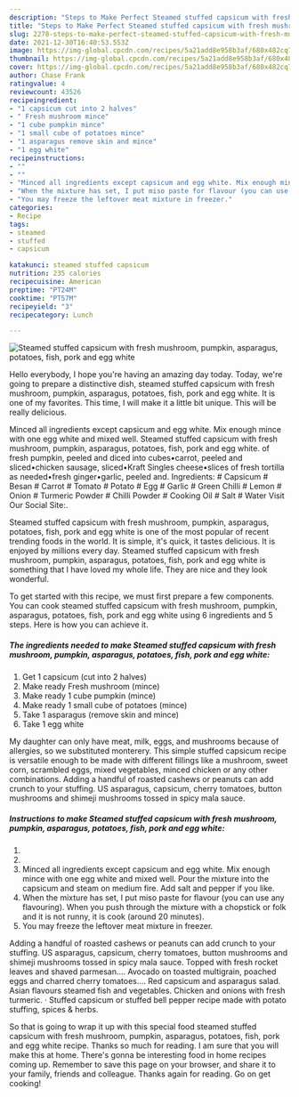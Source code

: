 ```yaml
---
description: "Steps to Make Perfect Steamed stuffed capsicum with fresh mushroom, pumpkin, asparagus, potatoes, fish, pork and egg white"
title: "Steps to Make Perfect Steamed stuffed capsicum with fresh mushroom, pumpkin, asparagus, potatoes, fish, pork and egg white"
slug: 2278-steps-to-make-perfect-steamed-stuffed-capsicum-with-fresh-mushroom-pumpkin-asparagus-potatoes-fish-pork-and-egg-white
date: 2021-12-30T16:40:53.553Z
image: https://img-global.cpcdn.com/recipes/5a21add8e958b3af/680x482cq70/steamed-stuffed-capsicum-with-fresh-mushroom-pumpkin-asparagus-potatoes-fish-pork-and-egg-white-recipe-main-photo.jpg
thumbnail: https://img-global.cpcdn.com/recipes/5a21add8e958b3af/680x482cq70/steamed-stuffed-capsicum-with-fresh-mushroom-pumpkin-asparagus-potatoes-fish-pork-and-egg-white-recipe-main-photo.jpg
cover: https://img-global.cpcdn.com/recipes/5a21add8e958b3af/680x482cq70/steamed-stuffed-capsicum-with-fresh-mushroom-pumpkin-asparagus-potatoes-fish-pork-and-egg-white-recipe-main-photo.jpg
author: Chase Frank
ratingvalue: 4
reviewcount: 43526
recipeingredient:
- "1 capsicum cut into 2 halves"
- " Fresh mushroom mince"
- "1 cube pumpkin mince"
- "1 small cube of potatoes mince"
- "1 asparagus remove skin and mince"
- "1 egg white"
recipeinstructions:
- ""
- ""
- "Minced all ingredients except capsicum and egg white. Mix enough mince with one egg white and mixed well. Pour the mixture into the capsicum and steam on medium fire. Add salt and pepper if you like."
- "When the mixture has set, I put miso paste for flavour (you can use any flavouring). When you push through the mixture with a chopstick or folk and it is not runny, it is cook (around 20 minutes)."
- "You may freeze the leftover meat mixture in freezer."
categories:
- Recipe
tags:
- steamed
- stuffed
- capsicum

katakunci: steamed stuffed capsicum 
nutrition: 235 calories
recipecuisine: American
preptime: "PT24M"
cooktime: "PT57M"
recipeyield: "3"
recipecategory: Lunch

---
```



![Steamed stuffed capsicum with fresh mushroom, pumpkin, asparagus, potatoes, fish, pork and egg white](https://img-global.cpcdn.com/recipes/5a21add8e958b3af/680x482cq70/steamed-stuffed-capsicum-with-fresh-mushroom-pumpkin-asparagus-potatoes-fish-pork-and-egg-white-recipe-main-photo.jpg)

Hello everybody, I hope you're having an amazing day today. Today, we're going to prepare a distinctive dish, steamed stuffed capsicum with fresh mushroom, pumpkin, asparagus, potatoes, fish, pork and egg white. It is one of my favorites. This time, I will make it a little bit unique. This will be really delicious.

Minced all ingredients except capsicum and egg white. Mix enough mince with one egg white and mixed well. Steamed stuffed capsicum with fresh mushroom, pumpkin, asparagus, potatoes, fish, pork and egg white. of fresh pumpkin, peeled and diced into cubes•carrot, peeled and sliced•chicken sausage, sliced•Kraft Singles cheese•slices of fresh tortilla as needed•fresh ginger•garlic, peeled and. Ingredients: # Capsicum # Besan # Carrot # Tomato # Potato # Egg # Garlic # Green Chilli # Lemon # Onion # Turmeric Powder # Chilli Powder # Cooking Oil # Salt # Water Visit Our Social Site:.

Steamed stuffed capsicum with fresh mushroom, pumpkin, asparagus, potatoes, fish, pork and egg white is one of the most popular of recent trending foods in the world. It is simple, it's quick, it tastes delicious. It is enjoyed by millions every day. Steamed stuffed capsicum with fresh mushroom, pumpkin, asparagus, potatoes, fish, pork and egg white is something that I have loved my whole life. They are nice and they look wonderful.


To get started with this recipe, we must first prepare a few components. You can cook steamed stuffed capsicum with fresh mushroom, pumpkin, asparagus, potatoes, fish, pork and egg white using 6 ingredients and 5 steps. Here is how you can achieve it.

<!--inarticleads1-->

##### The ingredients needed to make Steamed stuffed capsicum with fresh mushroom, pumpkin, asparagus, potatoes, fish, pork and egg white:

1. Get 1 capsicum (cut into 2 halves)
1. Make ready  Fresh mushroom (mince)
1. Make ready 1 cube pumpkin (mince)
1. Make ready 1 small cube of potatoes (mince)
1. Take 1 asparagus (remove skin and mince)
1. Take 1 egg white


My daughter can only have meat, milk, eggs, and mushrooms because of allergies, so we substituted monterery. This simple stuffed capsicum recipe is versatile enough to be made with different fillings like a mushroom, sweet corn, scrambled eggs, mixed vegetables, minced chicken or any other combinations. Adding a handful of roasted cashews or peanuts can add crunch to your stuffing. US asparagus, capsicum, cherry tomatoes, button mushrooms and shimeji mushrooms tossed in spicy mala sauce. 

<!--inarticleads2-->

##### Instructions to make Steamed stuffed capsicum with fresh mushroom, pumpkin, asparagus, potatoes, fish, pork and egg white:

1. 
1. 
1. Minced all ingredients except capsicum and egg white. Mix enough mince with one egg white and mixed well. Pour the mixture into the capsicum and steam on medium fire. Add salt and pepper if you like.
1. When the mixture has set, I put miso paste for flavour (you can use any flavouring). When you push through the mixture with a chopstick or folk and it is not runny, it is cook (around 20 minutes).
1. You may freeze the leftover meat mixture in freezer.


Adding a handful of roasted cashews or peanuts can add crunch to your stuffing. US asparagus, capsicum, cherry tomatoes, button mushrooms and shimeji mushrooms tossed in spicy mala sauce. Topped with fresh rocket leaves and shaved parmesan.… Avocado on toasted multigrain, poached eggs and charred cherry tomatoes.… Red capsicum and asparagus salad. Asian flavours steamed fish and vegetables. Chicken and onions with fresh turmeric. · Stuffed capsicum or stuffed bell pepper recipe made with potato stuffing, spices & herbs. 

So that is going to wrap it up with this special food steamed stuffed capsicum with fresh mushroom, pumpkin, asparagus, potatoes, fish, pork and egg white recipe. Thanks so much for reading. I am sure that you will make this at home. There's gonna be interesting food in home recipes coming up. Remember to save this page on your browser, and share it to your family, friends and colleague. Thanks again for reading. Go on get cooking!
